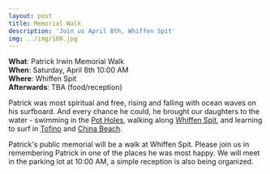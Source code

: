 ```yaml
---
layout: post
title: Memorial Walk
description: 'Join us April 8th, Whiffen Spit'
img: ../img/100.jpg
---
```


**What**: Patrick Irwin Memorial Walk<br>
**When**: Saturday, April 8th 10:00 AM<br>
**Where**: Whiffen Spit<br>
**Afterwards**: TBA (food/reception)

Patrick was most spiritual and free, rising and falling with ocean waves on his surfboard. And every chance he could, he brought our daughters to the water - swimming in the [Pot Holes](https://www.crd.bc.ca/parks-recreation-culture/parks-trails/find-park-trail/sooke-potholes), walking along [Whiffen Spit](http://discoversooke.com/outdoor-activities/parks-trails/whiffen-spit/), and learning to surf in [Tofino](https://www.tourismtofino.com/tofino-beaches) and [China Beach](http://www.juandefucamarinetrail.com/china_beach.html).

Patrick's public memorial will be a walk at Whiffen Spit. Please join us in remembering Patrick in one of the places he was most happy. We will meet in the parking lot at 10:00 AM, a simple reception is also being organized.

<div class="img_row"><img class="col one" src="{{ site.baseurl }}/img/109.jpg" alt="" title="example image">
    <img class="col one" src="{{ site.baseurl }}/img/101.jpg" alt="" title="example image">
    <img class="col one" src="{{ site.baseurl }}/img/105.jpg" alt="" title="example image"></div>
